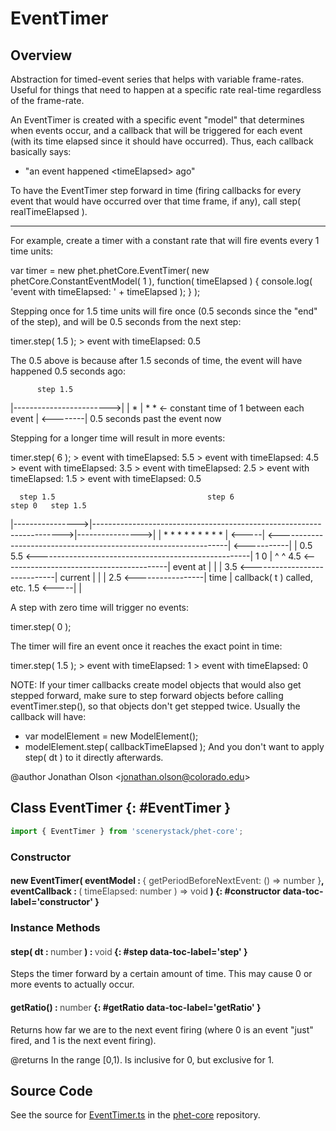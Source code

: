 # EventTimer

## Overview

Abstraction for timed-event series that helps with variable frame-rates. Useful for things that need to happen at a
specific rate real-time regardless of the frame-rate.

An EventTimer is created with a specific event "model" that determines when events occur, and a callback that will
be triggered for each event (with its time elapsed since it should have occurred). Thus, each callback basically
says:
- "an event happened &lt;timeElapsed&gt; ago"

To have the EventTimer step forward in time (firing callbacks for every event that would have occurred over that
time frame, if any), call step( realTimeElapsed ).

-----------------------------------------

For example, create a timer with a constant rate that will fire events every 1 time units:

var timer = new phet.phetCore.EventTimer( new phetCore.ConstantEventModel( 1 ), function( timeElapsed ) {
  console.log( 'event with timeElapsed: ' + timeElapsed );
} );

Stepping once for 1.5 time units will fire once (0.5 seconds since the "end" of the step), and will be 0.5 seconds
from the next step:

timer.step( 1.5 );
&gt; event with timeElapsed: 0.5

The 0.5 above is because after 1.5 seconds of time, the event will have happened 0.5 seconds ago:

          step 1.5
|------------------------&gt;|
|                *        |          *                     *    &lt;- constant time of 1 between each event
|                &lt;--------|
                0.5 seconds past the event now

Stepping for a longer time will result in more events:

timer.step( 6 );
&gt; event with timeElapsed: 5.5
&gt; event with timeElapsed: 4.5
&gt; event with timeElapsed: 3.5
&gt; event with timeElapsed: 2.5
&gt; event with timeElapsed: 1.5
&gt; event with timeElapsed: 0.5

      step 1.5                                  step 6                                 step 0   step 1.5
|----------------&gt;|----------------------------------------------------------------------&gt;|----------------&gt;|
|           *           *           *           *           *           *           *           *           *
|           &lt;-----|     &lt;-----------------------------------------------------------------|     &lt;-----------|
|          0.5         5.5          &lt;-----------------------------------------------------|     1           0
|           ^           ^          4.5          &lt;-----------------------------------------|              event at
|           |           |                      3.5          &lt;-----------------------------|              current
|           |           |                                  2.5          &lt;-----------------|              time
|     callback( t ) called, etc.                                       1.5          &lt;-----|
|

A step with zero time will trigger no events:

timer.step( 0 );

The timer will fire an event once it reaches the exact point in time:

timer.step( 1.5 );
&gt; event with timeElapsed: 1
&gt; event with timeElapsed: 0

NOTE:
If your timer callbacks create model objects that would also get stepped forward, make sure to step forward objects
before calling eventTimer.step(), so that objects don't get stepped twice. Usually the callback will have:
- var modelElement = new ModelElement();
- modelElement.step( callbackTimeElapsed );
And you don't want to apply step( dt ) to it directly afterwards.

@author Jonathan Olson &lt;jonathan.olson@colorado.edu&gt;

## Class EventTimer {: #EventTimer }


```js
import { EventTimer } from 'scenerystack/phet-core';
```
### Constructor

#### new EventTimer( eventModel : <span style="font-weight: 400; opacity: 80%;">{ getPeriodBeforeNextEvent: () =&gt; number }</span>, eventCallback : <span style="font-weight: 400; opacity: 80%;">( timeElapsed: number ) =&gt; void</span> ) {: #constructor data-toc-label='constructor' }

### Instance Methods

#### step( dt : <span style="font-weight: 400; opacity: 80%;">number</span> ) : <span style="font-weight: 400; opacity: 80%;">void</span> {: #step data-toc-label='step' }

Steps the timer forward by a certain amount of time. This may cause 0 or more events to actually occur.

#### getRatio() : <span style="font-weight: 400; opacity: 80%;">number</span> {: #getRatio data-toc-label='getRatio' }

Returns how far we are to the next event firing (where 0 is an event "just" fired, and 1 is the next event
firing).

@returns In the range [0,1). Is inclusive for 0, but exclusive for 1.



## Source Code

See the source for [EventTimer.ts](https://github.com/phetsims/phet-core/blob/main/js/EventTimer.ts) in the [phet-core](https://github.com/phetsims/phet-core) repository.
